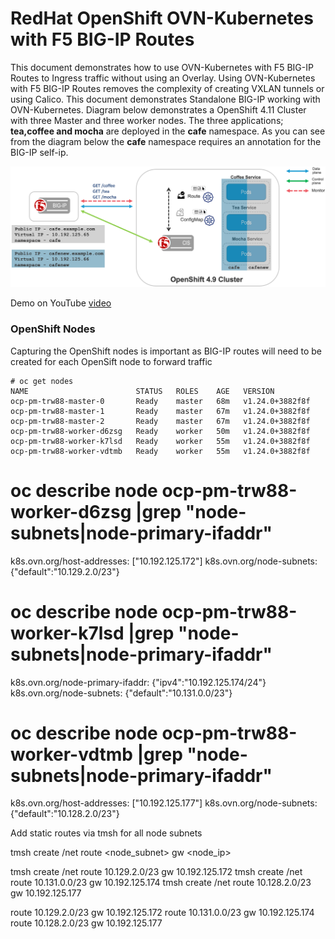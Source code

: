 # RedHat OpenShift OVN-Kubernetes with F5 BIG-IP Routes

This document demonstrates how to use OVN-Kubernetes with F5 BIG-IP Routes to Ingress traffic without using an Overlay. Using OVN-Kubernetes with F5 BIG-IP Routes removes the complexity of creating VXLAN tunnels or using Calico. This document demonstrates Standalone BIG-IP working with OVN-Kubernetes. Diagram below demonstrates a OpenShift 4.11 Cluster with three Master and three worker nodes. The three applications; **tea,coffee and mocha** are deployed in the **cafe** namespace. As you can see from the diagram below the **cafe** namespace requires an annotation for the BIG-IP self-ip. 

![architecture](https://github.com/mdditt2000/openshift-4-9/blob/main/next-gen-routes/diagram/2022-06-08_11-09-57.png)

Demo on YouTube [video]()

### OpenShift Nodes

Capturing the OpenShift nodes is important as BIG-IP routes will need to be created for each OpenSift node to forward traffic

```
# oc get nodes
NAME                        STATUS   ROLES    AGE   VERSION
ocp-pm-trw88-master-0       Ready    master   68m   v1.24.0+3882f8f
ocp-pm-trw88-master-1       Ready    master   67m   v1.24.0+3882f8f
ocp-pm-trw88-master-2       Ready    master   67m   v1.24.0+3882f8f
ocp-pm-trw88-worker-d6zsg   Ready    worker   50m   v1.24.0+3882f8f
ocp-pm-trw88-worker-k7lsd   Ready    worker   55m   v1.24.0+3882f8f
ocp-pm-trw88-worker-vdtmb   Ready    worker   55m   v1.24.0+3882f8f
```



# oc describe node ocp-pm-trw88-worker-d6zsg |grep "node-subnets\|node-primary-ifaddr"
k8s.ovn.org/host-addresses: ["10.192.125.172"]
k8s.ovn.org/node-subnets: {"default":"10.129.2.0/23"}

# oc describe node ocp-pm-trw88-worker-k7lsd |grep "node-subnets\|node-primary-ifaddr"
k8s.ovn.org/node-primary-ifaddr: {"ipv4":"10.192.125.174/24"}
k8s.ovn.org/node-subnets: {"default":"10.131.0.0/23"}

# oc describe node ocp-pm-trw88-worker-vdtmb |grep "node-subnets\|node-primary-ifaddr"
k8s.ovn.org/host-addresses: ["10.192.125.177"]
k8s.ovn.org/node-subnets: {"default":"10.128.2.0/23"}

Add static routes via tmsh for all node subnets

tmsh create /net route <node_subnet> gw <node_ip>

tmsh create /net route 10.129.2.0/23 gw 10.192.125.172
tmsh create /net route 10.131.0.0/23 gw 10.192.125.174
tmsh create /net route 10.128.2.0/23 gw 10.192.125.177

route 10.129.2.0/23 gw 10.192.125.172
route 10.131.0.0/23 gw 10.192.125.174
route 10.128.2.0/23 gw 10.192.125.177